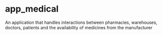 # app_medical
An application that handles interactions between pharmacies, warehouses, doctors, patients and the availability of medicines from the manufacturer
